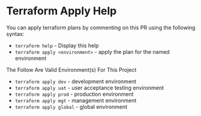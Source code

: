 # Terraform Apply Help

You can apply terraform plans by commenting on this PR using the following syntax:

* `terraform help` - Display this help
* `terraform apply <environment>` - apply the plan for the named environment


The Follow Are Valid Environment(s) For This Project

* `terraform apply dev`    - development environment
* `terraform apply uat`    - user acceptance testing environment
* `terraform apply prod`   - production environment
* `terraform apply mgt`    - management environment
* `terraform apply global` - global environment

